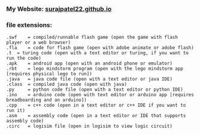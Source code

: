 ### My Website: [surajpatel22.github.io](surajpatel22.github.io)

### file extensions:
	.swf 	= compiled/runnable flash game (open the game with flash player or a web browser)
	.fla 	= code for flash game (open with adobe animate or adobe flash)
	.t 	= turing code (open with a text editor or turing, if you want to run the code)
	.apk 	= android app (open with an android phone or emulator)
	.rbt 	= lego mindstorm program (open with the lego mindstorm app [requires physical lego to run])
	.java 	= java code file (open with a text editor or java IDE)
	.class 	= compiled java code (open with java)
	.py 	= python code file (open with a text editor or python IDE)
	.ino 	= arduino code (open with text editor or arduino app [requires breadboarding and an arduino])
	.cpp 	= c++ code (open in a text editor or c++ IDE if you want to run it)
	.asm 	= assembly code (open in a text editor or IDE that supports assembly code)
	.circ	= logisim file (open in logisim to view logic circuit)
